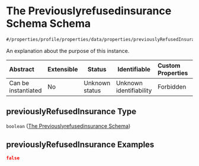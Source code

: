 # The Previouslyrefusedinsurance Schema Schema

```txt
#/properties/profile/properties/data/properties/previouslyRefusedInsurance#/properties/profile/properties/data/properties/previouslyRefusedInsurance
```

An explanation about the purpose of this instance.


| Abstract            | Extensible | Status         | Identifiable            | Custom Properties | Additional Properties | Access Restrictions | Defined In                                                                                          |
| :------------------ | ---------- | -------------- | ----------------------- | :---------------- | --------------------- | ------------------- | --------------------------------------------------------------------------------------------------- |
| Can be instantiated | No         | Unknown status | Unknown identifiability | Forbidden         | Allowed               | none                | [policy_transaction.schema.json\*](../../out/policy_transaction.schema.json "open original schema") |

## previouslyRefusedInsurance Type

`boolean` ([The Previouslyrefusedinsurance Schema](policy_transaction-properties-the-profile-schema-properties-the-profile-data-schema-properties-the-previouslyrefusedinsurance-schema.md))

## previouslyRefusedInsurance Examples

```json
false
```
